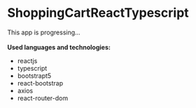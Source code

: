 # ShoppingCartReactTypescript
This app is progressing...<br><br>
**Used languages and technologies:**
- reactjs
- typescript
- bootstrapt5
- react-bootstrap
- axios
- react-router-dom
